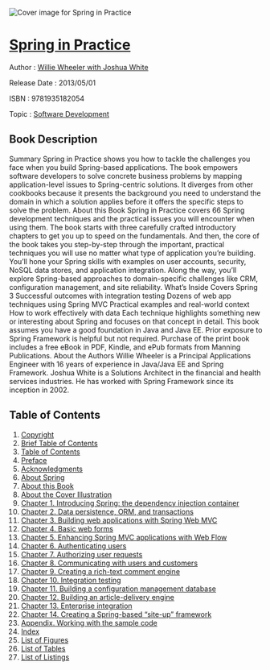 ![Cover image for Spring in Practice](https://imgdetail.ebookreading.net/cover/cover/software_development/EB9781935182054.jpg)

[Spring in Practice](https://ebookreading.net/view/book/Spring+in+Practice-EB9781935182054_1.html "Spring in Practice")
====================================================================================================================

Author : [Willie Wheeler with Joshua White](https://ebookreading.net/search/author/Willie+Wheeler+with+Joshua+White)

Release Date : 2013/05/01

ISBN : 9781935182054

Topic : [Software Development](https://ebookreading.net/search/category/software-development)

Book Description
-----------------

Summary
Spring in Practice shows you how to tackle the challenges you face when you build Spring-based applications. The book empowers software developers to solve concrete business problems by mapping application-level issues to Spring-centric solutions.
It diverges from other cookbooks because it presents the background you need to understand the domain in which a solution applies before it offers the specific steps to solve the problem.
About this Book
Spring in Practice covers 66 Spring development techniques and the practical issues you will encounter when using them. The book starts with three carefully crafted introductory chapters to get you up to speed on the fundamentals. And then, the core of the book takes you step-by-step through the important, practical techniques you will use no matter what type of application you’re building. You’ll hone your Spring skills with examples on user accounts, security, NoSQL data stores, and application integration. Along the way, you’ll explore Spring-based approaches to domain-specific challenges like CRM, configuration management, and site reliability.
What’s Inside
Covers Spring 3
Successful outcomes with integration testing
Dozens of web app techniques using Spring MVC
Practical examples and real-world context
How to work effectively with data
Each technique highlights something new or interesting about Spring and focuses on that concept in detail. This book assumes you have a good foundation in Java and Java EE. Prior exposure to Spring Framework is helpful but not required.
Purchase of the print book includes a free eBook in PDF, Kindle, and ePub formats from Manning Publications.
About the Authors
Willie Wheeler is a Principal Applications Engineer with 16 years of experience in Java/Java EE and Spring Framework. Joshua White is a Solutions Architect in the financial and health services industries. He has worked with Spring Framework since its inception in 2002.
              
Table of Contents
-----------------

1. [Copyright](https://ebookreading.net/view/book/Spring+in+Practice-EB9781935182054_3.html)
1. [Brief Table of Contents](https://ebookreading.net/view/book/Spring+in+Practice-EB9781935182054_4.html)
1. [Table of Contents](https://ebookreading.net/view/book/Spring+in+Practice-EB9781935182054_5.html)
1. [Preface](https://ebookreading.net/view/book/Spring+in+Practice-EB9781935182054_6.html)
1. [Acknowledgments](https://ebookreading.net/view/book/Spring+in+Practice-EB9781935182054_7.html)
1. [About Spring](https://ebookreading.net/view/book/Spring+in+Practice-EB9781935182054_8.html)
1. [About this Book](https://ebookreading.net/view/book/Spring+in+Practice-EB9781935182054_9.html)
1. [About the Cover Illustration](https://ebookreading.net/view/book/Spring+in+Practice-EB9781935182054_10.html)
1. [Chapter 1. Introducing Spring: the dependency injection container](https://ebookreading.net/view/book/Spring+in+Practice-EB9781935182054_11.html)
1. [Chapter 2. Data persistence, ORM, and transactions](https://ebookreading.net/view/book/Spring+in+Practice-EB9781935182054_12.html)
1. [Chapter 3. Building web applications with Spring Web MVC](https://ebookreading.net/view/book/Spring+in+Practice-EB9781935182054_13.html)
1. [Chapter 4. Basic web forms](https://ebookreading.net/view/book/Spring+in+Practice-EB9781935182054_14.html)
1. [Chapter 5. Enhancing Spring MVC applications with Web Flow](https://ebookreading.net/view/book/Spring+in+Practice-EB9781935182054_15.html)
1. [Chapter 6. Authenticating users](https://ebookreading.net/view/book/Spring+in+Practice-EB9781935182054_16.html)
1. [Chapter 7. Authorizing user requests](https://ebookreading.net/view/book/Spring+in+Practice-EB9781935182054_17.html)
1. [Chapter 8. Communicating with users and customers](https://ebookreading.net/view/book/Spring+in+Practice-EB9781935182054_18.html)
1. [Chapter 9. Creating a rich-text comment engine](https://ebookreading.net/view/book/Spring+in+Practice-EB9781935182054_19.html)
1. [Chapter 10. Integration testing](https://ebookreading.net/view/book/Spring+in+Practice-EB9781935182054_20.html)
1. [Chapter 11. Building a configuration management database](https://ebookreading.net/view/book/Spring+in+Practice-EB9781935182054_21.html)
1. [Chapter 12. Building an article-delivery engine](https://ebookreading.net/view/book/Spring+in+Practice-EB9781935182054_22.html)
1. [Chapter 13. Enterprise integration](https://ebookreading.net/view/book/Spring+in+Practice-EB9781935182054_23.html)
1. [Chapter 14. Creating a Spring-based “site-up” framework](https://ebookreading.net/view/book/Spring+in+Practice-EB9781935182054_24.html)
1. [Appendix. Working with the sample code](https://ebookreading.net/view/book/Spring+in+Practice-EB9781935182054_25.html)
1. [Index](https://ebookreading.net/view/book/Spring+in+Practice-EB9781935182054_26.html)
1. [List of Figures](https://ebookreading.net/view/book/Spring+in+Practice-EB9781935182054_27.html)
1. [List of Tables](https://ebookreading.net/view/book/Spring+in+Practice-EB9781935182054_28.html)
1. [List of Listings](https://ebookreading.net/view/book/Spring+in+Practice-EB9781935182054_29.html)
